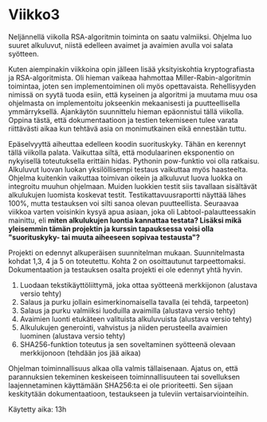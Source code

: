 # Viikko3

Neljännellä viikolla RSA-algoritmin toiminta on saatu valmiiksi. Ohjelma luo suuret alkuluvut, niistä edelleen avaimet ja avaimien avulla voi salata syötteen. 

Kuten aiempinakin viikkoina opin jälleen lisää yksityiskohtia kryptografiasta ja RSA-algoritmista. Oli hieman vaikeaa hahmottaa Miller-Rabin-algoritmin toimintaa, joten sen implementoiminen oli myös opettavaista. Rehellisyyden nimissä on syytä tuoda esiin, että kyseinen ja algoritmi ja muutama muu osa ohjelmasta on implementoitu jokseenkin mekaanisesti ja puutteellisella ymmärryksellä. Ajankäytön suunnittelu hieman epäonnistui tällä viikolla. Oppina tästä, että dokumentaatioon ja testien tekemiseen tulee varata riittävästi aikaa kun tehtävä asia on monimutkainen eikä ennestään tuttu.

Epäselvyyttä aiheuttaa edelleen koodin suorituskyky. Tähän en kerennyt tällä viikolla palata. Vaikuttaa siltä, että modulaarinen eksponentio on nykyisellä toteutuksella erittäin hidas. Pythonin pow-funktio voi olla ratkaisu. Alkuluvut luovan luokan yksilöllisempi testaus vaikuttaa myös haasteelta. Ohjelma kuitenkin vaikuttaa toimivan oikein ja alkuluvut luova luokka on integroitu muuhun ohjelmaan. Muiden luokkien testit siis tavallaan sisältävät alkulukujen luomista koskevat testit. Testikattavuusraportti näyttää lähes 100%, mutta testauksen voi silti sanoa olevan puutteellista. Seuraavaa viikkoa varten voisinkin kysyä apua asiaan, joka oli Labtool-palautteessakin mainittu, eli **miten alkulukujen luontia kannattaa testata? Lisäksi mikä yleisemmin tämän projektin ja kurssin tapauksessa voisi olla "suorituskyky- tai muuta aiheeseen sopivaa testausta"?**

Projekti on edennyt alkuperäisen suunnitelman mukaan. Suunnitelmasta kohdat 1,3, 4 ja 5 on toteutettu. Kohta 2 on osoittautunut tarpeettomaksi. Dokumentaation ja testauksen osalta projekti ei ole edennyt yhtä hyvin.

1. Luodaan tekstikäyttöliittymä, joka ottaa syötteenä merkkijonon                 (alustava versio tehty)
2. Salaus ja purku jollain esimerkinomaisella tavalla                             (ei tehdä, tarpeeton)
3. Salaus ja purku valmiiksi luoduilla avaimilla                                  (alustava versio tehty)
4. Avaimien luonti etukäteen valituista alkuluvuista                              (alustava versio tehty)
5. Alkulukujen generointi, vahvistus ja niiden perusteella avaimien luominen      (alustava versio tehty)
6. SHA256-funktion toteutus ja sen soveltaminen syötteenä olevaan merkkijonoon    (tehdään jos jää aikaa)

Ohjelman toiminnallisuus alkaa olla valmis tällaisenaan. Ajatus on, että parannuksien tekeminen keskeiseen toiminnallisuuteen tai sovelluksen laajennetaminen käyttämään SHA256:ta ei ole prioriteetti. Sen sijaan keskitytään dokumentaatioon, testaukseen ja tuleviin vertaisarviointeihin.

Käytetty aika: 13h
